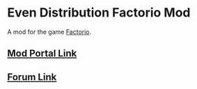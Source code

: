# Even Distribution Factorio Mod
A mod for the game [Factorio](https://www.factorio.com/).

## [Mod Portal Link](https://mods.factorio.com/mods/321freddy/even-distribution)
## [Forum Link](https://forums.factorio.com/viewtopic.php?f=92&t=46278&p=265917#p265917)
